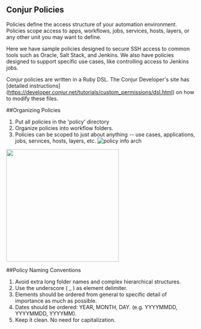 ## Conjur Policies

Policies define the access structure of your automation environment. Policies scope access to apps, workflows, jobs, services, hosts, layers, or any other unit you may want to define.

Here we have sample policies designed to secure SSH access to common tools such as Oracle, Salt Stack, and Jenkins. We also have policies designed to support specific use cases, like controlling access to Jenkins jobs.

Conjur policies are written in a Ruby DSL. The Conjur Developer's site has [detailed instructions] (https://developer.conjur.net/tutorials/custom_permissions/dsl.html) on how to modify these files.

##Organizing Policies

1. Put all policies in the 'policy' directory
2. Organize policies into workflow folders.
3. Policies can be scoped to just about anything -- use cases, applications, jobs, services, hosts, layers, etc.
![policy info arch](https://raw.githubusercontent.com/conjurdemos/enterprise-example/ee-policy-tax/policy/policy-info-arch_v3.png)

<img src="https://raw.githubusercontent.com/conjurdemos/enterprise-example/ee-policy-tax/policy/policy-info-arch_v3.png" width="300px"/>

##Policy Naming Conventions

1. Avoid extra long folder names and complex hierarchical structures.
2. Use the underscore ( _ ) as element delimiter.
3. Elements should be ordered from general to specific detail of importance as much as possible.
4. Dates should be ordered: YEAR, MONTH, DAY. (e.g. YYYYMMDD, YYYYMMDD, YYYYMM).
5. Keep it clean. No need for capitalization. 
